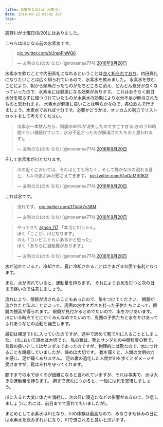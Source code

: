 ```yaml
---
title: 高野川と水(or 水素水)
date: 2016-08-22 01:42 JST
tags: 
---
```


高野川が土曜日(8/20)にはありました。

こちらは川になる前の水素水です。

<blockquote class="twitter-tweet" data-lang="ja"><p lang="und" dir="ltr"><a href="https://t.co/bUrepFhWQ6">pic.twitter.com/bUrepFhWQ6</a></p>&mdash; 友利のな(のの なな) (@nonamea774) <a href="https://twitter.com/nonamea774/status/766851073730490370">2016年8月20日</a></blockquote>
<script async src="//platform.twitter.com/widgets.js" charset="utf-8"></script>

水素水を飲むことで内田真礼になれるということは[良く知られており](http://lineblog.me/uesaka_sumire/archives/5733261.html)、内田真礼になりたいことは広く知られているので、水素水を飲みました。
水素水を飲むことにより、朝から頭痛だったものがたちどころに消え、どんどん気分が良くなっていったので、水素水には健康になる効果があります。
これはおそらく前日水分を取らずに寝つづけていたものが水素水の効果により水分不足が解消されたものと思われます。
水素水が健康に良いことは明らかなので、各位飲んで行きましょう。水素水であれば十分です。必要かどうかは、オッカムの剃刀でリストカットをして考えてください。

<blockquote class="twitter-tweet" data-lang="ja"><p lang="ja" dir="ltr">水素水一本飲んだら、頭痛の80%が消失したのですごすぎる(きのう18時間ぐらい寝続けていて、水分不足だったのが解消されたものと思われます)。</p>&mdash; 友利のな(のの なな) (@nonamea774) <a href="https://twitter.com/nonamea774/status/766859446945394688">2016年8月20日</a></blockquote>

そして水素水が川となります。

<blockquote class="twitter-tweet" data-lang="ja"><p lang="ja" dir="ltr">川の近くにおいては、それはとても冷たく、そして静かな川の流れる音と、人々の遊ぶ声が聞こえてきます。 <a href="https://t.co/OqOaMR0KI2">pic.twitter.com/OqOaMR0KI2</a></p>&mdash; 友利のな(のの なな) (@nonamea774) <a href="https://twitter.com/nonamea774/status/766858724166119425">2016年8月20日</a></blockquote>

これは水です。

<blockquote class="twitter-tweet" data-lang="ja"><p lang="ja" dir="ltr">流れです。 <a href="https://t.co/17VaV7v38M">pic.twitter.com/17VaV7v38M</a></p>&mdash; 友利のな(のの なな) (@nonamea774) <a href="https://twitter.com/nonamea774/status/766862470845575168">2016年8月20日</a></blockquote>

<blockquote class="twitter-tweet" data-lang="ja"><p lang="ja" dir="ltr">やってきた <a href="https://twitter.com/non_117">@non_117</a> 「本当に川じゃん」<br>ぼく「ここが、川となります」<br>のん「コンビニぐらいあるかと思った」<br>ぼく「あちらに自販機があります」</p>&mdash; 友利のな(のの なな) (@nonamea774) <a href="https://twitter.com/nonamea774/status/766860968466841601">2016年8月20日</a></blockquote>

水が流れていると、冷却され、夏に冷却されることはさまざまな面で有利となります。

また、水が流れていると、運動量を持ちます。
それによりお尻を打つと次の日まで痛いので注意しましょう。

流れにより、眼鏡が流されることもあったので、気をつけてください。
眼鏡が流されたと叫ぶことによって、周囲の水中ネガネを持った子供たちによって、眼鏡の捜索が得られます。
眼鏡が見付かるとめでたいので、水をかけあいます。
川にいる時点でとにかくみんなめでたいので、周囲の子供たちと水をかけあってふれあうなどの活動も発生します。

最初は裸足で川に入っていたのですが、途中で諦めて靴で川に入ることとしました。
川において諦めは大切です。
私の靴は、靴とサンダルの中間程度の靴で、普段の扱いとしてはサンダルであったのですが、物理的には靴なので、水につけることを躊躇していましたが、諦めは大切です。
靴を履くと、人類の文明の力を感じ、足が痛くありません。
足の裏の退化した人間が川を歩くとダメージを受けますが、靴はそれを守ってくれます。

膝下までの水で歩くのが困難になると言われていますが、それは事実で、水は大きな運動量を持ちます。
胸まで流れにつかると、一般には死を覚悟しましょう。

川に入ると大変に体力を消耗し、次の日に寝込むなどの影響があるので、注意しましょう(これには、前日までで疲れてもいましたが)。

まとめとして水素水は川となり、川の体験は最高なので、みなさまも休みの日には水素水を飲みまれいになり、川で流されると良いと思います。
